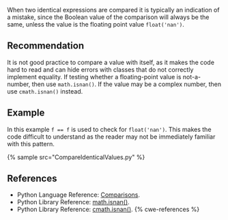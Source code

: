 When two identical expressions are compared it is typically an indication of a mistake, since the Boolean value of the comparison will always be the same, unless the value is the floating point value `float('nan')`.


## Recommendation
It is not good practice to compare a value with itself, as it makes the code hard to read and can hide errors with classes that do not correctly implement equality. If testing whether a floating-point value is not-a-number, then use `math.isnan()`. If the value may be a complex number, then use `cmath.isnan()` instead.


## Example
In this example `f == f` is used to check for `float('nan')`. This makes the code difficult to understand as the reader may not be immediately familiar with this pattern.

{% sample src="CompareIdenticalValues.py" %}

## References
* Python Language Reference: [Comparisons](http://docs.python.org/2/reference/expressions.html#not-in).
* Python Library Reference: [math.isnan()](https://docs.python.org/2/library/math.html#math.isnan).
* Python Library Reference: [cmath.isnan()](https://docs.python.org/2/library/cmath.html#cmath.isnan).
{% cwe-references %}
